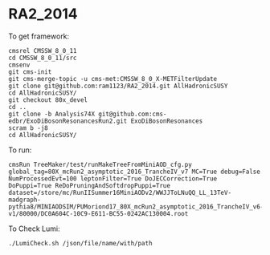 RA2_2014
========

To get framework:

	cmsrel CMSSW_8_0_11
	cd CMSSW_8_0_11/src
	cmsenv
	git cms-init
	git cms-merge-topic -u cms-met:CMSSW_8_0_X-METFilterUpdate
	git clone git@github.com:ram1123/RA2_2014.git AllHadronicSUSY 
	cd AllHadronicSUSY/
	git checkout 80x_devel
	cd ..
	git clone -b Analysis74X git@github.com:cms-edbr/ExoDiBosonResonancesRun2.git ExoDiBosonResonances
	scram b -j8
	cd AllHadronicSUSY/

To run:

	cmsRun TreeMaker/test/runMakeTreeFromMiniAOD_cfg.py global_tag=80X_mcRun2_asymptotic_2016_TrancheIV_v7 MC=True debug=False NumProcessedEvt=100 leptonFilter=True DoJECCorrection=True DoPuppi=True ReDoPruningAndSoftdropPuppi=True dataset=/store/mc/RunIISummer16MiniAODv2/WWJJToLNuQQ_LL_13TeV-madgraph-pythia8/MINIAODSIM/PUMoriond17_80X_mcRun2_asymptotic_2016_TrancheIV_v6-v1/80000/DC0A604C-10C9-E611-BC55-0242AC130004.root

To Check Lumi:

	./LumiCheck.sh /json/file/name/with/path


